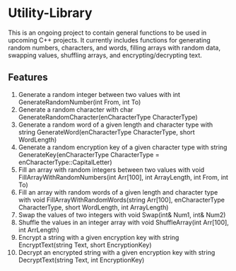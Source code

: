 # Utility-Library
This is an ongoing project to contain general functions to be used in upcoming C++ projects. It currently includes functions for generating random numbers, characters, and words, filling arrays with random data, swapping values, shuffling arrays, and encrypting/decrypting text.  

## Features
1. Generate a random integer between two values with int GenerateRandomNumber(int From, int To)
2. Generate a random character with char GenerateRandomCharacter(enCharacterType CharacterType)  
3. Generate a random word of a given length and character type with string GenerateWord(enCharacterType CharacterType, short WordLength)  
4. Generate a random encryption key of a given character type with string GenerateKey(enCharacterType CharacterType = 
enCharacterType::CapitalLetter)  
5. Fill an array with random integers between two values with void FillArrayWithRandomNumbers(int Arr[100], int ArrayLength, int From, int To)  
6. Fill an array with random words of a given length and character type with void FillArrayWithRandomWords(string Arr[100], enCharacterType CharacterType, short WordLength, int ArrayLength)  
7. Swap the values of two integers with void Swap(int& Num1, int& Num2)  
8. Shuffle the values in an integer array with void ShuffleArray(int Arr[100], int ArrLength)  
9. Encrypt a string with a given encryption key with string EncryptText(string Text, short EncryptionKey)  
10. Decrypt an encrypted string with a given encryption key with string DecryptText(string Text, int EncryptionKey)  

